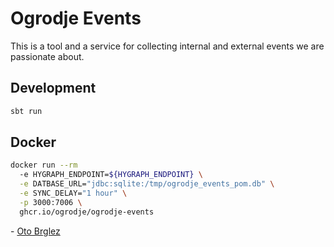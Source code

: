 # Ogrodje Events

This is a tool and a service for collecting internal and external events we are passionate about.

## Development

```bash
sbt run
```

## Docker

```bash
docker run --rm
  -e HYGRAPH_ENDPOINT=${HYGRAPH_ENDPOINT} \
  -e DATBASE_URL="jdbc:sqlite:/tmp/ogrodje_events_pom.db" \
  -e SYNC_DELAY="1 hour" \
  -p 3000:7006 \
  ghcr.io/ogrodje/ogrodje-events
```

\- [Oto Brglez](https://github.com/otobrglez)

